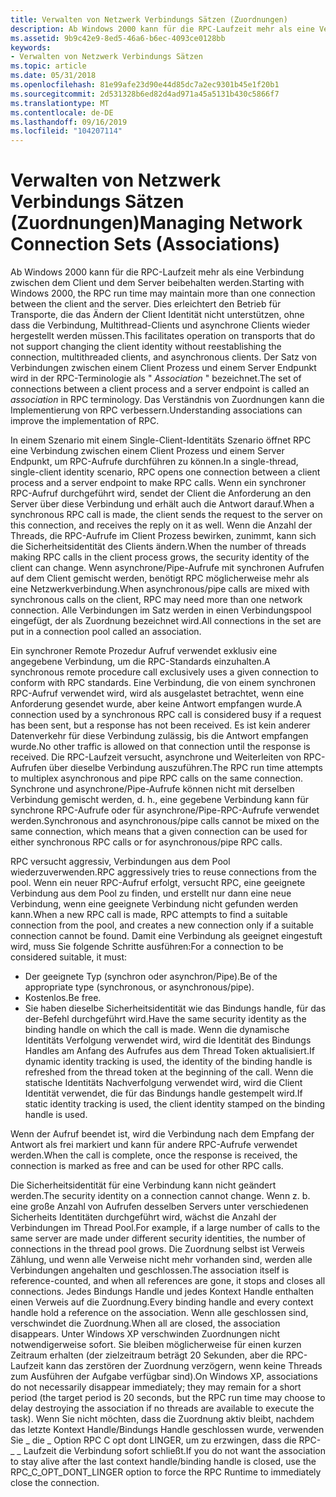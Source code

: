 ```yaml
---
title: Verwalten von Netzwerk Verbindungs Sätzen (Zuordnungen)
description: Ab Windows 2000 kann für die RPC-Laufzeit mehr als eine Verbindung zwischen dem Client und dem Server beibehalten werden.
ms.assetid: 9b9c42e9-8ed5-46a6-b6ec-4093ce0128bb
keywords:
- Verwalten von Netzwerk Verbindungs Sätzen
ms.topic: article
ms.date: 05/31/2018
ms.openlocfilehash: 81e99afe23d90e44d85dc7a2ec9301b45e1f20b1
ms.sourcegitcommit: 2d531328b6ed82d4ad971a45a5131b430c5866f7
ms.translationtype: MT
ms.contentlocale: de-DE
ms.lasthandoff: 09/16/2019
ms.locfileid: "104207114"
---
```

# <a name="managing-network-connection-sets-associations"></a><span data-ttu-id="07ad4-104">Verwalten von Netzwerk Verbindungs Sätzen (Zuordnungen)</span><span class="sxs-lookup"><span data-stu-id="07ad4-104">Managing Network Connection Sets (Associations)</span></span>

<span data-ttu-id="07ad4-105">Ab Windows 2000 kann für die RPC-Laufzeit mehr als eine Verbindung zwischen dem Client und dem Server beibehalten werden.</span><span class="sxs-lookup"><span data-stu-id="07ad4-105">Starting with Windows 2000, the RPC run time may maintain more than one connection between the client and the server.</span></span> <span data-ttu-id="07ad4-106">Dies erleichtert den Betrieb für Transporte, die das Ändern der Client Identität nicht unterstützen, ohne dass die Verbindung, Multithread-Clients und asynchrone Clients wieder hergestellt werden müssen.</span><span class="sxs-lookup"><span data-stu-id="07ad4-106">This facilitates operation on transports that do not support changing the client identity without reestablishing the connection, multithreaded clients, and asynchronous clients.</span></span> <span data-ttu-id="07ad4-107">Der Satz von Verbindungen zwischen einem Client Prozess und einem Server Endpunkt wird in der RPC-Terminologie als " *Association* " bezeichnet.</span><span class="sxs-lookup"><span data-stu-id="07ad4-107">The set of connections between a client process and a server endpoint is called an *association* in RPC terminology.</span></span> <span data-ttu-id="07ad4-108">Das Verständnis von Zuordnungen kann die Implementierung von RPC verbessern.</span><span class="sxs-lookup"><span data-stu-id="07ad4-108">Understanding associations can improve the implementation of RPC.</span></span>

<span data-ttu-id="07ad4-109">In einem Szenario mit einem Single-Client-Identitäts Szenario öffnet RPC eine Verbindung zwischen einem Client Prozess und einem Server Endpunkt, um RPC-Aufrufe durchführen zu können.</span><span class="sxs-lookup"><span data-stu-id="07ad4-109">In a single-thread, single-client identity scenario, RPC opens one connection between a client process and a server endpoint to make RPC calls.</span></span> <span data-ttu-id="07ad4-110">Wenn ein synchroner RPC-Aufruf durchgeführt wird, sendet der Client die Anforderung an den Server über diese Verbindung und erhält auch die Antwort darauf.</span><span class="sxs-lookup"><span data-stu-id="07ad4-110">When a synchronous RPC call is made, the client sends the request to the server on this connection, and receives the reply on it as well.</span></span> <span data-ttu-id="07ad4-111">Wenn die Anzahl der Threads, die RPC-Aufrufe im Client Prozess bewirken, zunimmt, kann sich die Sicherheitsidentität des Clients ändern.</span><span class="sxs-lookup"><span data-stu-id="07ad4-111">When the number of threads making RPC calls in the client process grows, the security identity of the client can change.</span></span> <span data-ttu-id="07ad4-112">Wenn asynchrone/Pipe-Aufrufe mit synchronen Aufrufen auf dem Client gemischt werden, benötigt RPC möglicherweise mehr als eine Netzwerkverbindung.</span><span class="sxs-lookup"><span data-stu-id="07ad4-112">When asynchronous/pipe calls are mixed with synchronous calls on the client, RPC may need more than one network connection.</span></span> <span data-ttu-id="07ad4-113">Alle Verbindungen im Satz werden in einen Verbindungspool eingefügt, der als Zuordnung bezeichnet wird.</span><span class="sxs-lookup"><span data-stu-id="07ad4-113">All connections in the set are put in a connection pool called an association.</span></span>

<span data-ttu-id="07ad4-114">Ein synchroner Remote Prozedur Aufruf verwendet exklusiv eine angegebene Verbindung, um die RPC-Standards einzuhalten.</span><span class="sxs-lookup"><span data-stu-id="07ad4-114">A synchronous remote procedure call exclusively uses a given connection to conform with RPC standards.</span></span> <span data-ttu-id="07ad4-115">Eine Verbindung, die von einem synchronen RPC-Aufruf verwendet wird, wird als ausgelastet betrachtet, wenn eine Anforderung gesendet wurde, aber keine Antwort empfangen wurde.</span><span class="sxs-lookup"><span data-stu-id="07ad4-115">A connection used by a synchronous RPC call is considered busy if a request has been sent, but a response has not been received.</span></span> <span data-ttu-id="07ad4-116">Es ist kein anderer Datenverkehr für diese Verbindung zulässig, bis die Antwort empfangen wurde.</span><span class="sxs-lookup"><span data-stu-id="07ad4-116">No other traffic is allowed on that connection until the response is received.</span></span> <span data-ttu-id="07ad4-117">Die RPC-Laufzeit versucht, asynchrone und Weiterleiten von RPC-Aufrufen über dieselbe Verbindung auszuführen.</span><span class="sxs-lookup"><span data-stu-id="07ad4-117">The RPC run time attempts to multiplex asynchronous and pipe RPC calls on the same connection.</span></span> <span data-ttu-id="07ad4-118">Synchrone und asynchrone/Pipe-Aufrufe können nicht mit derselben Verbindung gemischt werden, d. h., eine gegebene Verbindung kann für synchrone RPC-Aufrufe oder für asynchrone/Pipe-RPC-Aufrufe verwendet werden.</span><span class="sxs-lookup"><span data-stu-id="07ad4-118">Synchronous and asynchronous/pipe calls cannot be mixed on the same connection, which means that a given connection can be used for either synchronous RPC calls or for asynchronous/pipe RPC calls.</span></span>

<span data-ttu-id="07ad4-119">RPC versucht aggressiv, Verbindungen aus dem Pool wiederzuverwenden.</span><span class="sxs-lookup"><span data-stu-id="07ad4-119">RPC aggressively tries to reuse connections from the pool.</span></span> <span data-ttu-id="07ad4-120">Wenn ein neuer RPC-Aufruf erfolgt, versucht RPC, eine geeignete Verbindung aus dem Pool zu finden, und erstellt nur dann eine neue Verbindung, wenn eine geeignete Verbindung nicht gefunden werden kann.</span><span class="sxs-lookup"><span data-stu-id="07ad4-120">When a new RPC call is made, RPC attempts to find a suitable connection from the pool, and creates a new connection only if a suitable connection cannot be found.</span></span> <span data-ttu-id="07ad4-121">Damit eine Verbindung als geeignet eingestuft wird, muss Sie folgende Schritte ausführen:</span><span class="sxs-lookup"><span data-stu-id="07ad4-121">For a connection to be considered suitable, it must:</span></span>

-   <span data-ttu-id="07ad4-122">Der geeignete Typ (synchron oder asynchron/Pipe).</span><span class="sxs-lookup"><span data-stu-id="07ad4-122">Be of the appropriate type (synchronous, or asynchronous/pipe).</span></span>
-   <span data-ttu-id="07ad4-123">Kostenlos.</span><span class="sxs-lookup"><span data-stu-id="07ad4-123">Be free.</span></span>
-   <span data-ttu-id="07ad4-124">Sie haben dieselbe Sicherheitsidentität wie das Bindungs handle, für das der-Befehl durchgeführt wird.</span><span class="sxs-lookup"><span data-stu-id="07ad4-124">Have the same security identity as the binding handle on which the call is made.</span></span> <span data-ttu-id="07ad4-125">Wenn die dynamische Identitäts Verfolgung verwendet wird, wird die Identität des Bindungs Handles am Anfang des Aufrufes aus dem Thread Token aktualisiert.</span><span class="sxs-lookup"><span data-stu-id="07ad4-125">If dynamic identity tracking is used, the identity of the binding handle is refreshed from the thread token at the beginning of the call.</span></span> <span data-ttu-id="07ad4-126">Wenn die statische Identitäts Nachverfolgung verwendet wird, wird die Client Identität verwendet, die für das Bindungs handle gestempelt wird.</span><span class="sxs-lookup"><span data-stu-id="07ad4-126">If static identity tracking is used, the client identity stamped on the binding handle is used.</span></span>

<span data-ttu-id="07ad4-127">Wenn der Aufruf beendet ist, wird die Verbindung nach dem Empfang der Antwort als frei markiert und kann für andere RPC-Aufrufe verwendet werden.</span><span class="sxs-lookup"><span data-stu-id="07ad4-127">When the call is complete, once the response is received, the connection is marked as free and can be used for other RPC calls.</span></span>

<span data-ttu-id="07ad4-128">Die Sicherheitsidentität für eine Verbindung kann nicht geändert werden.</span><span class="sxs-lookup"><span data-stu-id="07ad4-128">The security identity on a connection cannot change.</span></span> <span data-ttu-id="07ad4-129">Wenn z. b. eine große Anzahl von Aufrufen desselben Servers unter verschiedenen Sicherheits Identitäten durchgeführt wird, wächst die Anzahl der Verbindungen im Thread Pool.</span><span class="sxs-lookup"><span data-stu-id="07ad4-129">For example, if a large number of calls to the same server are made under different security identities, the number of connections in the thread pool grows.</span></span> <span data-ttu-id="07ad4-130">Die Zuordnung selbst ist Verweis Zählung, und wenn alle Verweise nicht mehr vorhanden sind, werden alle Verbindungen angehalten und geschlossen.</span><span class="sxs-lookup"><span data-stu-id="07ad4-130">The association itself is reference-counted, and when all references are gone, it stops and closes all connections.</span></span> <span data-ttu-id="07ad4-131">Jedes Bindungs Handle und jedes Kontext Handle enthalten einen Verweis auf die Zuordnung.</span><span class="sxs-lookup"><span data-stu-id="07ad4-131">Every binding handle and every context handle hold a reference on the association.</span></span> <span data-ttu-id="07ad4-132">Wenn alle geschlossen sind, verschwindet die Zuordnung.</span><span class="sxs-lookup"><span data-stu-id="07ad4-132">When all are closed, the association disappears.</span></span> <span data-ttu-id="07ad4-133">Unter Windows XP verschwinden Zuordnungen nicht notwendigerweise sofort. Sie bleiben möglicherweise für einen kurzen Zeitraum erhalten (der zielzeitraum beträgt 20 Sekunden, aber die RPC-Laufzeit kann das zerstören der Zuordnung verzögern, wenn keine Threads zum Ausführen der Aufgabe verfügbar sind).</span><span class="sxs-lookup"><span data-stu-id="07ad4-133">On Windows XP, associations do not necessarily disappear immediately; they may remain for a short period (the target period is 20 seconds, but the RPC run time may choose to delay destroying the association if no threads are available to execute the task).</span></span> <span data-ttu-id="07ad4-134">Wenn Sie nicht möchten, dass die Zuordnung aktiv bleibt, nachdem das letzte Kontext Handle/Bindungs Handle geschlossen wurde, verwenden Sie \_ die \_ Option RPC C opt dont LINGER, um zu erzwingen, dass die RPC- \_ \_ Laufzeit die Verbindung sofort schließt.</span><span class="sxs-lookup"><span data-stu-id="07ad4-134">If you do not want the association to stay alive after the last context handle/binding handle is closed, use the RPC\_C\_OPT\_DONT\_LINGER option to force the RPC Runtime to immediately close the connection.</span></span>

 

 





